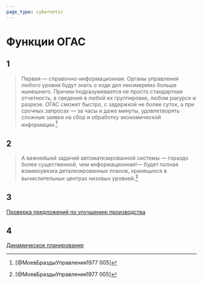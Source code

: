```yaml
---
page_type: cybernetic
---
```


# Функции ОГАС

## 1

> Первая — справочно-информационная. Органы управления любого уровня будут знать о ходе дел неизмеримо больше нынешнего. Причем подразумевается не просто стандартная отчетность, а сведения в любой их группировке, любом ракурсе и разрезе. ОГАС сможет быстро, с задержкой не более суток, а при срочных запросах — за часы и даже минуты, удовлетворять сложные заявки на сбор и обработку экономической информации.[^1]

## 2

> А важнейшей задачей автоматизированной системы — гораздо более существенной, чем информационная!— будет полная взаимоувязка детализированных планов, хранящихся в вычислительных центрах низовых уровней.[^1]

## 3

[Проверка предложений по улучшению производства]([[20230205190743]]) 

## 4

[Динамическое планирование]([[20230129165651]])


[^1]:  [@МоевБраздыУправления1977 005]